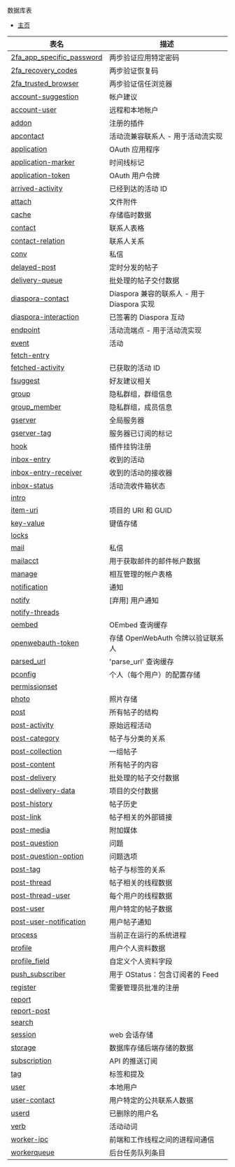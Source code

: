 数据库表

* [主页](help)

| 表名 | 描述 |
|-------|-------------|
| [2fa_app_specific_password](help/database/db_2fa_app_specific_password) | 两步验证应用特定密码 |
| [2fa_recovery_codes](help/database/db_2fa_recovery_codes) | 两步验证恢复码 |
| [2fa_trusted_browser](help/database/db_2fa_trusted_browser) | 两步验证信任浏览器 |
| [account-suggestion](help/database/db_account-suggestion) | 帐户建议 |
| [account-user](help/database/db_account-user) | 远程和本地帐户 |
| [addon](help/database/db_addon) | 注册的插件 |
| [apcontact](help/database/db_apcontact) | 活动流兼容联系人 - 用于活动流实现 |
| [application](help/database/db_application) | OAuth 应用程序 |
| [application-marker](help/database/db_application-marker) | 时间线标记 |
| [application-token](help/database/db_application-token) | OAuth 用户令牌 |
| [arrived-activity](help/database/db_arrived-activity) | 已经到达的活动 ID |
| [attach](help/database/db_attach) | 文件附件 |
| [cache](help/database/db_cache) | 存储临时数据 |
| [contact](help/database/db_contact) | 联系人表格 |
| [contact-relation](help/database/db_contact-relation) | 联系人关系 |
| [conv](help/database/db_conv) | 私信 |
| [delayed-post](help/database/db_delayed-post) | 定时分发的帖子 |
| [delivery-queue](help/database/db_delivery-queue) | 批处理的帖子交付数据 |
| [diaspora-contact](help/database/db_diaspora-contact) | Diaspora 兼容的联系人 - 用于 Diaspora 实现 |
| [diaspora-interaction](help/database/db_diaspora-interaction) | 已签署的 Diaspora 互动 |
| [endpoint](help/database/db_endpoint) | 活动流端点 - 用于活动流实现 |
| [event](help/database/db_event) | 活动 |
| [fetch-entry](help/database/db_fetch-entry) |  |
| [fetched-activity](help/database/db_fetched-activity) | 已获取的活动 ID |
| [fsuggest](help/database/db_fsuggest) | 好友建议相关 |
| [group](help/database/db_group) | 隐私群组，群组信息 |
| [group_member](help/database/db_group_member) | 隐私群组，成员信息 |
| [gserver](help/database/db_gserver) | 全局服务器 |
| [gserver-tag](help/database/db_gserver-tag) | 服务器已订阅的标记 |
| [hook](help/database/db_hook) | 插件挂钩注册 |
| [inbox-entry](help/database/db_inbox-entry) | 收到的活动 |
| [inbox-entry-receiver](help/database/db_inbox-entry-receiver) | 收到的活动的接收器 |
| [inbox-status](help/database/db_inbox-status) | 活动流收件箱状态 |
| [intro](help/database/db_intro) |  |
| [item-uri](help/database/db_item-uri) | 项目的 URI 和 GUID |
| [key-value](help/database/db_key-value) | 键值存储 |
| [locks](help/database/db_locks) |  |
| [mail](help/database/db_mail) | 私信 |
| [mailacct](help/database/db_mailacct) | 用于获取邮件的邮件帐户数据 |
| [manage](help/database/db_manage) | 相互管理的帐户表格 |
| [notification](help/database/db_notification) | 通知 |
| [notify](help/database/db_notify) | [弃用] 用户通知 |
| [notify-threads](help/database/db_notify-threads) |  |
| [oembed](help/database/db_oembed) | OEmbed 查询缓存 |
| [openwebauth-token](help/database/db_openwebauth-token) | 存储 OpenWebAuth 令牌以验证联系人 |
| [parsed_url](help/database/db_parsed_url) | 'parse_url' 查询缓存 |
| [pconfig](help/database/db_pconfig) | 个人（每个用户）的配置存储 |
| [permissionset](help/database/db_permissionset) |  |
| [photo](help/database/db_photo) | 照片存储 |
| [post](help/database/db_post) | 所有帖子的结构 |
| [post-activity](help/database/db_post-activity) | 原始远程活动 |
| [post-category](help/database/db_post-category) | 帖子与分类的关系 |
| [post-collection](help/database/db_post-collection) | 一组帖子 |
| [post-content](help/database/db_post-content) | 所有帖子的内容 |
| [post-delivery](help/database/db_post-delivery) | 批处理的帖子交付数据 |
| [post-delivery-data](help/database/db_post-delivery-data) | 项目的交付数据 |
| [post-history](help/database/db_post-history) | 帖子历史 |
| [post-link](help/database/db_post-link) | 帖子相关的外部链接 |
| [post-media](help/database/db_post-media) | 附加媒体 |
| [post-question](help/database/db_post-question) | 问题 |
| [post-question-option](help/database/db_post-question-option) | 问题选项 |
| [post-tag](help/database/db_post-tag) | 帖子与标签的关系 |
| [post-thread](help/database/db_post-thread) | 帖子相关的线程数据 |
| [post-thread-user](help/database/db_post-thread-user) | 每个用户的线程数据 |
| [post-user](help/database/db_post-user) | 用户特定的帖子数据 |
| [post-user-notification](help/database/db_post-user-notification) | 用户帖子通知 |
| [process](help/database/db_process) | 当前正在运行的系统进程 |
| [profile](help/database/db_profile) | 用户个人资料数据 |
| [profile_field](help/database/db_profile_field) | 自定义个人资料字段 |
| [push_subscriber](help/database/db_push_subscriber) | 用于 OStatus：包含订阅者的 Feed |
| [register](help/database/db_register) | 需要管理员批准的注册 |
| [report](help/database/db_report) |  |
| [report-post](help/database/db_report-post) |  |
| [search](help/database/db_search) |  |
| [session](help/database/db_session) | web 会话存储 |
| [storage](help/database/db_storage) | 数据库存储后端存储的数据 |
| [subscription](help/database/db_subscription) | API 的推送订阅 |
| [tag](help/database/db_tag) | 标签和提及 |
| [user](help/database/db_user) | 本地用户 |
| [user-contact](help/database/db_user-contact) | 用户特定的公共联系人数据 |
| [userd](help/database/db_userd) | 已删除的用户名 |
| [verb](help/database/db_verb) | 活动动词 |
| [worker-ipc](help/database/db_worker-ipc) | 前端和工作线程之间的进程间通信 |
| [workerqueue](help/database/db_workerqueue) | 后台任务队列条目 |
